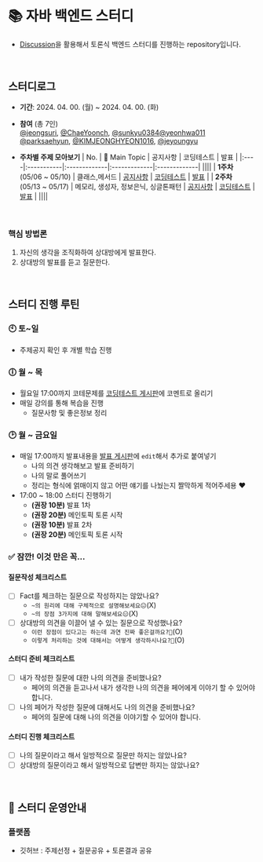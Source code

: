 # 📚 자바 백엔드 스터디
- [Discussion](https://github.com/jeongsuri/Java-GroupStudy/discussions)을 활용해서 토론식 백엔드 스터디를 진행하는 repository입니다.

<br />

## 스터디로그
- __기간__: 2024. 04. 00. (월) ~ 2024. 04. 00. (화)
- __참여__ (총 7인)<br>
[@jeongsuri](https://github.com/jeongsuri), [@ChaeYoonch](https://github.com/ChaeYoonch), [@sunkyu0384](https://github.com/sunkyu0384)[@yeonhwa011](https://github.com/yeonhwa011)<br>
[@parksaehyun](https://github.com/parksaehyun), [@KIMJEONGHYEON1016](https://github.com/KIMJEONGHYEON1016), [@jeyoungyu](https://github.com/jeyoungyu)
  
- __주차별 주제 모아보기__
  | No. | 💬 Main Topic | 공지사항 | 코딩테스트 | 발표 |
  |:----|:-----------|:-------------|:-------------|:-------------|
  ||||
  | __1주차__<br>(05/06 ~ 05/10) | 클래스,메서드 | [공지사항](https://github.com/jeongsuri/Java-StudyGroup/discussions/19) | [코딩테스트](https://github.com/jeongsuri/Java-StudyGroup/discussions/14) | [발표](https://github.com/jeongsuri/Java-StudyGroup/discussions/17) |
  | __2주차__<br>(05/13 ~ 05/17) | 메모리, 생성자, 정보은닉, 싱글톤패턴 | [공지사항](https://github.com/jeongsuri/Java-StudyGroup/discussions/22) | [코딩테스트](https://github.com/jeongsuri/Java-StudyGroup/discussions/13) | [발표](https://github.com/jeongsuri/Java-StudyGroup/discussions/21) |
  ||||

<br>

### 핵심 방법론
1. 자신의 생각을 조직화하여 상대방에게 발표한다.
2. 상대방의 발표를 듣고 질문한다.

<br>

## 스터디 진행 루틴

### 🕙 토~일
- 주제공지 확인 후 개별 학습 진행

### 🕕 월 ~ 목
- 월요일 17:00까지 코테문제를 [코딩테스트 게시판](https://github.com/jeongsuri/Java-StudyGroup/discussions/categories/%EC%8A%A4%ED%84%B0%EB%94%94-%ED%86%A0%EB%A1%A0-%EC%A7%88%EB%AC%B8)에 코멘트로 올리기
- 매일 강의를 통해 복습을 진행
  - 질문사항 및 좋은정보 정리

### 🕑 월 ~ 금요일
- 매일 17:00까지 발표내용을 [발표 게시판](https://github.com/jeongsuri/Java-StudyGroup/discussions/categories/%EB%82%B4%EC%9A%A9%EC%A0%95%EB%A6%AC)에 `edit`해서 추가로 붙여넣기
  - 나의 의견 생각해보고 발표 준비하기
  - 나의 말로 풀어쓰기
  - 정리는 형식에 얽매이지 않고 어떤 얘기를 나눴는지 짤막하게 적어주세용 ❤️	
- 17:00 ~ 18:00 스터디 진행하기
  - __(권장 10분)__ 발표 1차
  - __(권장 20분)__ 메인토픽 토론 시작
  - __(권장 10분)__ 발표 2차
  - __(권장 20분)__ 메인토픽 토론 시작

### ✅ 잠깐! 이것 만은 꼭…

#### 질문작성 체크리스트
  - [ ] Fact를 체크하는 질문으로 작성하지는 않았나요?
    - `~의 원리에 대해 구체적으로 설명해보세요😑`(X)
    - `~의 장점 3가지에 대해 말해보세요😑`(X)
  - [ ] 상대방의 의견을 이끌어 낼 수 있는 질문으로 작성했나요?
    - `이런 장점이 있다고는 하는데 과연 진짜 좋은걸까요?🤔`(O)
    - `이렇게 처리하는 것에 대해서는 어떻게 생각하시나요?🤔`(O)

#### 스터디 준비 체크리스트
  - [ ] 내가 작성한 질문에 대한 나의 의견을 준비했나요?
    - 페어의 의견을 듣고나서 내가 생각한 나의 의견을 페어에게 이야기 할 수 있어야 합니다.
  - [ ] 나의 페어가 작성한 질문에 대해서도 나의 의견을 준비했나요?
    - 페어의 질문에 대해 나의 의견을 이야기할 수 있어야 합니다.

#### 스터디 진행 체크리스트
  - [ ] 나의 질문이라고 해서 일방적으로 질문만 하지는 않았나요?
  - [ ] 상대방의 질문이라고 해서 일방적으로 답변만 하지는 않았나요?
<br>

## 📌 스터디 운영안내

### 플랫폼
- 깃허브 : 주제선정 + 질문공유 + 토론결과 공유
